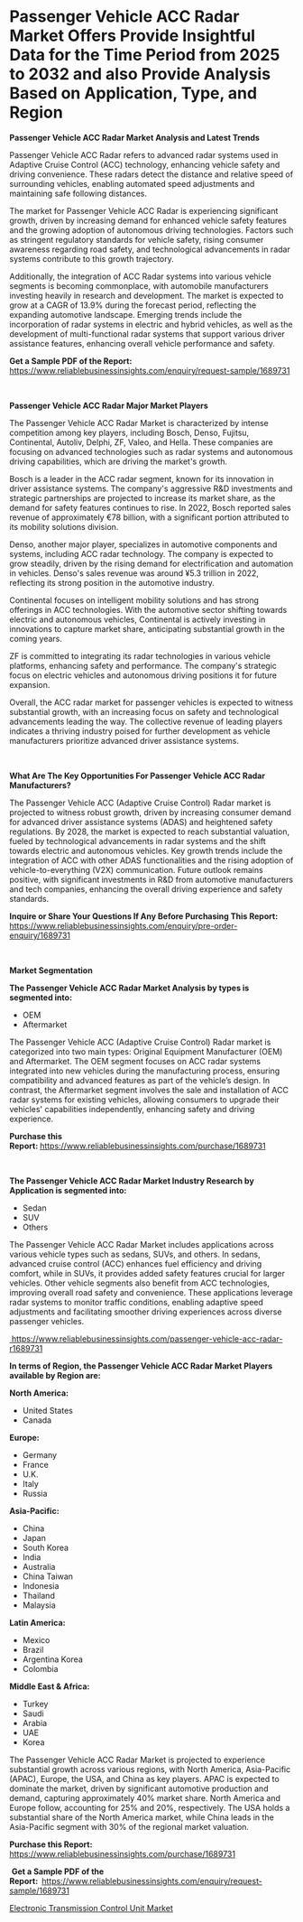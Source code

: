 <p><h1>Passenger Vehicle ACC Radar Market Offers Provide Insightful Data for the Time Period from 2025 to 2032 and also Provide Analysis Based on Application, Type, and Region</h1></p><p><strong>Passenger Vehicle ACC Radar Market Analysis and Latest Trends</strong></p>
<p><p>Passenger Vehicle ACC Radar refers to advanced radar systems used in Adaptive Cruise Control (ACC) technology, enhancing vehicle safety and driving convenience. These radars detect the distance and relative speed of surrounding vehicles, enabling automated speed adjustments and maintaining safe following distances. </p><p>The market for Passenger Vehicle ACC Radar is experiencing significant growth, driven by increasing demand for enhanced vehicle safety features and the growing adoption of autonomous driving technologies. Factors such as stringent regulatory standards for vehicle safety, rising consumer awareness regarding road safety, and technological advancements in radar systems contribute to this growth trajectory. </p><p>Additionally, the integration of ACC Radar systems into various vehicle segments is becoming commonplace, with automobile manufacturers investing heavily in research and development. The market is expected to grow at a CAGR of 13.9% during the forecast period, reflecting the expanding automotive landscape. Emerging trends include the incorporation of radar systems in electric and hybrid vehicles, as well as the development of multi-functional radar systems that support various driver assistance features, enhancing overall vehicle performance and safety.</p></p>
<p><strong>Get a Sample PDF of the Report:&nbsp;</strong> <a href="https://www.reliablebusinessinsights.com/enquiry/request-sample/1689731?utm_campaign=1106&utm_medium=2&utm_source=Github&utm_content=ia&utm_term=07012025&utm_id=passenger-vehicle-acc-radar">https://www.reliablebusinessinsights.com/enquiry/request-sample/1689731</a></p>
<p>&nbsp;</p>
<p><strong>Passenger Vehicle ACC Radar Major Market Players</strong></p>
<p><p>The Passenger Vehicle ACC Radar Market is characterized by intense competition among key players, including Bosch, Denso, Fujitsu, Continental, Autoliv, Delphi, ZF, Valeo, and Hella. These companies are focusing on advanced technologies such as radar systems and autonomous driving capabilities, which are driving the market's growth.</p><p>Bosch is a leader in the ACC radar segment, known for its innovation in driver assistance systems. The company's aggressive R&D investments and strategic partnerships are projected to increase its market share, as the demand for safety features continues to rise. In 2022, Bosch reported sales revenue of approximately €78 billion, with a significant portion attributed to its mobility solutions division.</p><p>Denso, another major player, specializes in automotive components and systems, including ACC radar technology. The company is expected to grow steadily, driven by the rising demand for electrification and automation in vehicles. Denso's sales revenue was around ¥5.3 trillion in 2022, reflecting its strong position in the automotive industry.</p><p>Continental focuses on intelligent mobility solutions and has strong offerings in ACC technologies. With the automotive sector shifting towards electric and autonomous vehicles, Continental is actively investing in innovations to capture market share, anticipating substantial growth in the coming years.</p><p>ZF is committed to integrating its radar technologies in various vehicle platforms, enhancing safety and performance. The company's strategic focus on electric vehicles and autonomous driving positions it for future expansion.</p><p>Overall, the ACC radar market for passenger vehicles is expected to witness substantial growth, with an increasing focus on safety and technological advancements leading the way. The collective revenue of leading players indicates a thriving industry poised for further development as vehicle manufacturers prioritize advanced driver assistance systems.</p></p>
<p>&nbsp;</p>
<p><strong>What Are The Key Opportunities For Passenger Vehicle ACC Radar Manufacturers?</strong></p>
<p><p>The Passenger Vehicle ACC (Adaptive Cruise Control) Radar market is projected to witness robust growth, driven by increasing consumer demand for advanced driver assistance systems (ADAS) and heightened safety regulations. By 2028, the market is expected to reach substantial valuation, fueled by technological advancements in radar systems and the shift towards electric and autonomous vehicles. Key growth trends include the integration of ACC with other ADAS functionalities and the rising adoption of vehicle-to-everything (V2X) communication. Future outlook remains positive, with significant investments in R&D from automotive manufacturers and tech companies, enhancing the overall driving experience and safety standards.</p></p>
<p><strong>Inquire or Share Your Questions If Any Before Purchasing This Report:</strong> <a href="https://www.reliablebusinessinsights.com/enquiry/pre-order-enquiry/1689731?utm_campaign=1106&utm_medium=2&utm_source=Github&utm_content=ia&utm_term=07012025&utm_id=passenger-vehicle-acc-radar">https://www.reliablebusinessinsights.com/enquiry/pre-order-enquiry/1689731</a></p>
<p>&nbsp;</p>
<p><strong>Market Segmentation</strong></p>
<p><strong>The Passenger Vehicle ACC Radar Market Analysis by types is segmented into:</strong></p>
<p><ul><li>OEM</li><li>Aftermarket</li></ul></p>
<p><p>The Passenger Vehicle ACC (Adaptive Cruise Control) Radar market is categorized into two main types: Original Equipment Manufacturer (OEM) and Aftermarket. The OEM segment focuses on ACC radar systems integrated into new vehicles during the manufacturing process, ensuring compatibility and advanced features as part of the vehicle’s design. In contrast, the Aftermarket segment involves the sale and installation of ACC radar systems for existing vehicles, allowing consumers to upgrade their vehicles' capabilities independently, enhancing safety and driving experience.</p></p>
<p><strong>Purchase this Report:&nbsp;</strong><a href="https://www.reliablebusinessinsights.com/purchase/1689731?utm_campaign=1106&utm_medium=2&utm_source=Github&utm_content=ia&utm_term=07012025&utm_id=passenger-vehicle-acc-radar">https://www.reliablebusinessinsights.com/purchase/1689731</a></p>
<p>&nbsp;</p>
<p><strong>The Passenger Vehicle ACC Radar Market Industry Research by Application is segmented into:</strong></p>
<p><ul><li>Sedan</li><li>SUV</li><li>Others</li></ul></p>
<p><p>The Passenger Vehicle ACC Radar Market includes applications across various vehicle types such as sedans, SUVs, and others. In sedans, advanced cruise control (ACC) enhances fuel efficiency and driving comfort, while in SUVs, it provides added safety features crucial for larger vehicles. Other vehicle segments also benefit from ACC technologies, improving overall road safety and convenience. These applications leverage radar systems to monitor traffic conditions, enabling adaptive speed adjustments and facilitating smoother driving experiences across diverse passenger vehicles.</p></p>
<p><a href="https://www.reliablebusinessinsights.com/passenger-vehicle-acc-radar-r1689731?utm_campaign=1106&utm_medium=2&utm_source=Github&utm_content=ia&utm_term=07012025&utm_id=passenger-vehicle-acc-radar">&nbsp;https://www.reliablebusinessinsights.com/passenger-vehicle-acc-radar-r1689731</a></p>
<p><strong>In terms of Region, the Passenger Vehicle ACC Radar Market Players available by Region are:</strong></p>
<p>
    <p> <strong> North America: </strong>
        <ul>
            <li>United States</li>
            <li>Canada</li>
        </ul>
        </p> 
    <p> <strong> Europe: </strong>
        <ul>
            <li>Germany</li>
            <li>France</li>
            <li>U.K.</li>
            <li>Italy</li>
            <li>Russia</li>
        </ul>
        </p> 
    <p> <strong> Asia-Pacific: </strong>
        <ul>
            <li>China</li>
            <li>Japan</li>
            <li>South Korea</li>
            <li>India</li>
            <li>Australia</li>
            <li>China Taiwan</li>
            <li>Indonesia</li>
            <li>Thailand</li>
            <li>Malaysia</li>
        </ul>
        </p> 
    <p> <strong> Latin America: </strong>
        <ul>
            <li>Mexico</li>
            <li>Brazil</li>
            <li>Argentina Korea</li>
            <li>Colombia</li>
        </ul>
        </p> 
    <p> <strong> Middle East & Africa: </strong>
        <ul>
            <li>Turkey</li>
            <li>Saudi</li>
            <li>Arabia</li>
            <li>UAE</li>
            <li>Korea</li>
        </ul>
    </p>
    </p>
<p><p>The Passenger Vehicle ACC Radar Market is projected to experience substantial growth across various regions, with North America, Asia-Pacific (APAC), Europe, the USA, and China as key players. APAC is expected to dominate the market, driven by significant automotive production and demand, capturing approximately 40% market share. North America and Europe follow, accounting for 25% and 20%, respectively. The USA holds a substantial share of the North America market, while China leads in the Asia-Pacific segment with 30% of the regional market valuation.</p></p>
<p><strong>Purchase this Report: </strong><a href="https://www.reliablebusinessinsights.com/purchase/1689731?utm_campaign=1106&utm_medium=2&utm_source=Github&utm_content=ia&utm_term=07012025&utm_id=passenger-vehicle-acc-radar">https://www.reliablebusinessinsights.com/purchase/1689731</a></p>
<p>&nbsp;<strong>Get a Sample PDF of the Report:&nbsp;&nbsp;</strong><a href="https://www.reliablebusinessinsights.com/enquiry/request-sample/1689731?utm_campaign=1106&utm_medium=2&utm_source=Github&utm_content=ia&utm_term=07012025&utm_id=passenger-vehicle-acc-radar">https://www.reliablebusinessinsights.com/enquiry/request-sample/1689731</a></p>
<p><strong></strong></p>
<p><p><a href="https://github.com/mathastilley812967/Market-Research-Report-List-1/blob/main/electronic-transmission-control-unit-market.md?utm_campaign=1106&utm_medium=2&utm_source=Github&utm_content=ia&utm_term=07012025&utm_id=passenger-vehicle-acc-radar">Electronic Transmission Control Unit Market</a></p></p>